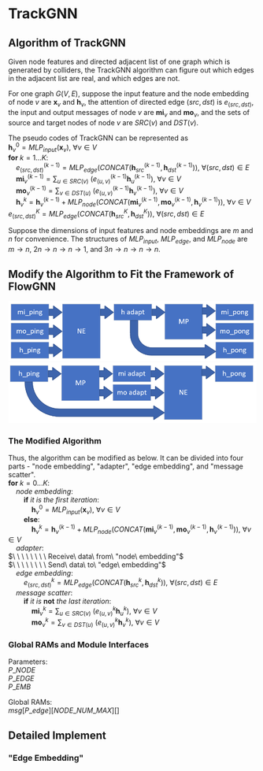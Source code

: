 
# TrackGNN 

## Algorithm of TrackGNN 

Given node features and directed adjacent list of one graph which is generated by colliders, the TrackGNN algorithm can figure out which edges in the adjacent list are real, and which edges are not. 

For one graph $G(V,E)$, suppose the input feature and the node embedding of node $v$ are $\mathbf{x}_ v$ and $\mathbf{h}_ v$, the attention of directed edge $(src, dst)$ is $e_ {(src,dst)}$, the input and output messages of node $v$ are $\mathbf{mi}_ v$ and $\mathbf{mo}_ v$, and the sets of source and target nodes of node $v$ are $SRC(v)$ and $DST(v)$. 

The pseudo codes of TrackGNN can be represented as  
$\mathbf{h}_ v^0=MLP_ {input}(\mathbf{x}_ v),\ \forall v\in V$  
$\mathbf{for}\ k=1...K:$  
$\ \ \ \ e_ {(src,dst)}^{(k-1)}=MLP_ {edge}\Big(CONCAT(\mathbf{h}_ {src}^{(k-1)},\mathbf{h}_ {dst}^{(k-1)})\Big),\ \forall(src,dst)\in E$  
$\ \ \ \ \mathbf{mi}_ v^{(k-1)}=\sum_ {u\in SRC(v)}\ \big(e_ {(u,v)}^{(k-1)}\mathbf{h}_ u^{(k-1)}\big),\ \forall v\in V$  
$\ \ \ \ \mathbf{mo}_ v^{(k-1)}=\sum_ {v\in DST(u)}\ \big(e_ {(u,v)}^{(k-1)}\mathbf{h}_ v^{(k-1)}\big),\ \forall v\in V$  
$\ \ \ \ \mathbf{h}_ v^k=\mathbf{h}_ v^{(k-1)}+MLP_ {node}\Big(CONCAT(\mathbf{mi}_ v^{(k-1)},\mathbf{mo}_ v^{(k-1)},\mathbf{h}_ v^{(k-1)})\Big),\ \forall v\in V$  
$e_ {(src,dst)}^K=MLP_ {edge}\Big(CONCAT(\mathbf{h}_ {src}^K,\mathbf{h}_ {dst}^K)\Big),\ \forall(src,dst)\in E$  

Suppose the dimensions of input features and node embeddings are $m$ and $n$ for convenience. The structures of $MLP_ {input}$, $MLP_ {edge}$, and $MLP_ {node}$ are $m\rightarrow n$, $2n\rightarrow n\rightarrow n\rightarrow 1$, and $3n\rightarrow n\rightarrow n\rightarrow n$. 

## Modify the Algorithm to Fit the Framework of FlowGNN

![NE-to-MP](/image/NE-to-MP.png)
![MP-to-NE](/image/MP-to-NE.png)

### The Modified Algorithm 

Thus, the algorithm can be modified as below. It can be divided into four parts - "node embedding", "adapter", "edge embedding", and "message scatter".  
$\mathbf{for}\ k=0...K:$  
$\ \ \ \ node\ embedding:$  
$\ \ \ \ \ \ \ \ \mathbf{if}\ it\ is\ the\ first\ iteration:$  
$\ \ \ \ \ \ \ \ \ \ \ \ \mathbf{h}_ v^0=MLP_ {input}(\mathbf{x}_ v),\ \forall v\in V$  
$\ \ \ \ \ \ \ \ \mathbf{else}:$  
$\ \ \ \ \ \ \ \ \ \ \ \ \mathbf{h}_ v^k=\mathbf{h}_ v^{(k-1)}+MLP_ {node}\Big(CONCAT(\mathbf{mi}_ v^{(k-1)},\mathbf{mo}_ v^{(k-1)},\mathbf{h}_ v^{(k-1)})\Big),\ \forall v\in V$  
$\ \ \ \ adapter:$  
$\ \ \ \ \ \ \ \ Receive\ data\ from\ "node\ embedding"$  
$\ \ \ \ \ \ \ \ Send\ data\ to\ "edge\ embedding"$  
$\ \ \ \ edge\ embedding:$  
$\ \ \ \ \ \ \ \ e_ {(src,dst)}^k=MLP_ {edge}\Big(CONCAT(\mathbf{h}_ {src}^k,\mathbf{h}_ {dst}^k)\Big),\ \forall(src,dst)\in E$  
$\ \ \ \ message\ scatter:$  
$\ \ \ \ \ \ \ \ \mathbf{if}\ it\ is\ \mathbf{not}\ the\ last\ iteration:$  
$\ \ \ \ \ \ \ \ \ \ \ \ \mathbf{mi}_ v^k=\sum_ {u\in SRC(v)}\ \big(e_ {(u,v)}^k\mathbf{h}_ u^k\big),\ \forall v\in V$  
$\ \ \ \ \ \ \ \ \ \ \ \ \mathbf{mo}_ v^k=\sum_ {v\in DST(u)}\ \big(e_ {(u,v)}^k\mathbf{h}_ v^k\big),\ \forall v\in V$  

### Global RAMs and Module Interfaces 

Parameters:  
$P\_NODE$  
$P{\_}EDGE$  
$P{\_}EMB$  

Global RAMs:  
$msg[P{\_}edge][NODE{\_}NUM{\_}MAX][]$

## Detailed Implement 

### "Edge Embedding" 









